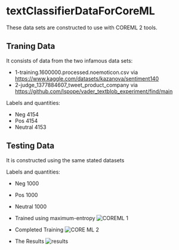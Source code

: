 # textClassifierDataForCoreML

These data sets are constructed to use with COREML 2 tools.

## Traning Data

It consists of data from the two infamous data sets: 

* 1-training.1600000.processed.noemoticon.csv via https://www.kaggle.com/datasets/kazanova/sentiment140
* 2-judge_1377884607_tweet_product_company via https://github.com/lspope/vader_textblob_experiment/find/main

Labels and quantities:

* Neg 4154
* Pos 4154
* Neutral 4153

## Testing Data

It is constructed using the same stated datasets

Labels and quantities:

* Neg 1000
* Pos 1000
* Neutral 1000


* Trained using maximum-entropy 
![COREML 1](https://user-images.githubusercontent.com/7967591/168023652-3c9726da-6469-4bf6-b124-7b779b96ea27.jpg)

* Completed Training
![CORE ML 2](https://user-images.githubusercontent.com/7967591/168023849-1223efe8-81d4-401f-a53a-867730c8c627.jpg)

* The Results
![results](https://user-images.githubusercontent.com/7967591/168024034-39eab42d-2be3-4b81-be8c-51f70b227d88.jpg)


